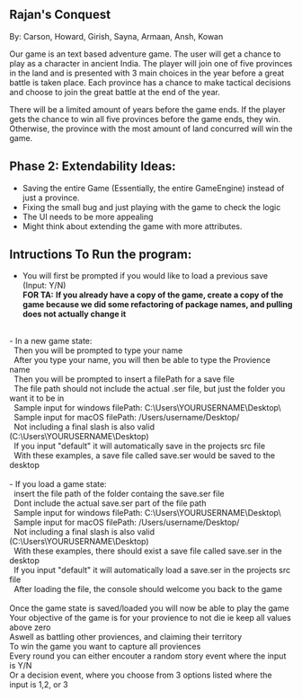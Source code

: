 ## Rajan's Conquest
By: Carson, Howard, Girish, Sayna, Armaan, Ansh, Kowan

Our game is an text based adventure game. The user will get a chance to play as a character in ancient India. The player will join one of five provinces in the land and is presented with 3 main choices in the year before a great battle is taken place. Each province has a chance to make tactical decisions and choose to join the great battle at the end of the year.

There will be a limited amount of years before the game ends. If the player gets the chance to win all five provinces before the game ends, they win. Otherwise, the province with the most amount of land concurred will win the game.

## Phase 2: Extendability Ideas:
- Saving the entire Game (Essentially, the entire GameEngine) instead of just a province.
- Fixing the small bug and just playing with the game to check the logic
- The UI needs to be more appealing  
- Might think about extending the game with more attributes.

## Intructions To Run the program: 
- You will first be prompted if you would like to load a previous save (Input: Y/N) <br />
**FOR TA:**
**If you already have a copy of the game, create a copy of the game because we did some refactoring of package names, and pulling does not actually change it**
<br />
- In a new game state: <br />
    &nbsp; Then you will be prompted to type your name <br />
    &nbsp; After you type your name, you will then be able to type the Provience name <br />
    &nbsp; Then you will be prompted to insert a filePath for a save file  <br />
    &nbsp; The file path should not include the actual .ser file, but just the folder you want it to be in <br />
    &nbsp; Sample input for windows filePath: C:\Users\YOURUSERNAME\Desktop\ <br />
    &nbsp; Sample input for macOS filePath: /Users/username/Desktop/ <br />
    &nbsp; Not including a final slash is also valid (C:\Users\YOURUSERNAME\Desktop) <br />
    &nbsp; If you input "default" it will automatically save in the projects src file <br />
    &nbsp; With these examples, a save file called save.ser would be saved to the desktop <br />
    <br />
- If you load a game state: <br />
    &nbsp; insert the file path of the folder containg the save.ser file <br />
    &nbsp; Dont include the actual save.ser part of the file path <br />
    &nbsp; Sample input for windows filePath: C:\Users\YOURUSERNAME\Desktop\ <br />
    &nbsp; Sample input for macOS filePath: /Users/username/Desktop/ <br />
    &nbsp;  Not including a final slash is also valid (C:\Users\YOURUSERNAME\Desktop) <br />
    &nbsp; With these examples, there should exist a save file called save.ser in the desktop <br />
    &nbsp; If you input "default" it will automatically load a save.ser in the projects src file <br />
    &nbsp; After loading the file, the console should welcome you back to the game <br />
    <br />
Once the game state is saved/loaded you will now be able to play the game <br />
Your objective of the game is for your provience to not die ie keep all values above zero <br />
Aswell as battling other proviences, and claiming their territory <br />
To win the game you want to capture all proviences <br />
Every round you can either encouter a random story event where the input is Y/N <br />
Or a decision event, where you choose from 3 options listed where the input is 1,2, or 3 <br />

  
